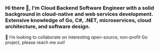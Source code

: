 ### Hi there 👋, I'm Cloud Backend Software Engineer with a solid background in cloud-native and web services development. Extensive knowledge of Go, C#, .NET, microservices, cloud architecture, and software design.

👯 I’m looking to collaborate on interesting open-source, non-profit Go project, please reach me out!

